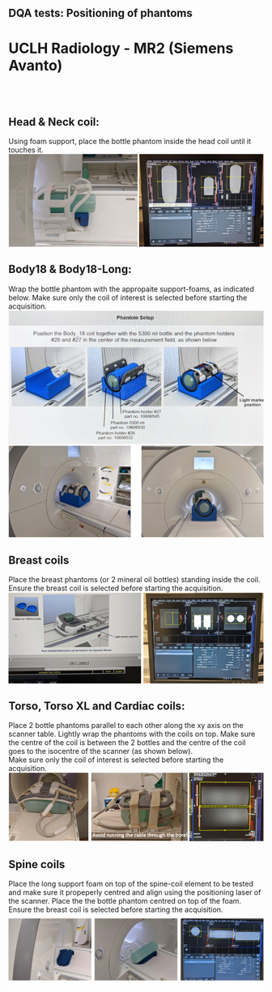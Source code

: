 ## DQA tests: Positioning of phantoms
# UCLH Radiology - MR2 (Siemens Avanto) 

<br/><br/>

## Head & Neck coil:
Using foam support, place the bottle phantom inside the head coil until it touches it.
![](media/MR2/HN.png) 


## Body18 & Body18-Long:
Wrap the bottle phantom with the appropaite support-foams, as indicated below.
Make sure only the coil of interest is selected before starting the acquisition.
![](media/guide.png) 
![](media/MR2/body18.png) 



## Breast coils
Place the breast phantoms (or 2 mineral oil bottles) standing inside the coil.   
Ensure the breast coil is selected before starting the acquisition.
![](media/MR2/breast.png) 



## Torso, Torso XL and Cardiac coils:
Place 2 bottle phantoms parallel to each other along the xy axis on the scanner table. Lightly wrap the phantoms with the coils on top. Make sure the centre of the coil is between the 2 bottles and the centre of the coil goes to the isocentre of the scanner (as shown below).   
Make sure only the coil of interest is selected before starting the acquisition.
![](media/MR2/torso.png) 



## Spine coils
Place the long support foam on top of the spine-coil element to be tested and make sure it propeperly centred and align using the positioning laser of the scanner. Place the the bottle phantom centred on top of the foam.   
Ensure the breast coil is selected before starting the acquisition.
![](media/MR2/spine.png) 
